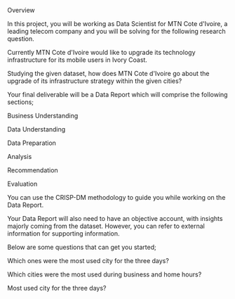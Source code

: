 
Overview

In this project, you will be working as Data Scientist for MTN Cote d'Ivoire, a leading telecom company and you will be solving for the following research question.

Currently MTN Cote d'Ivoire would like to upgrade its technology infrastructure for its mobile users in Ivory Coast. 

Studying the given dataset, how does MTN Cote d'Ivoire go about the upgrade of its infrastructure strategy within the given cities?

Your final deliverable will be a Data Report which will comprise the following sections;

Business Understanding 

Data Understanding 

Data Preparation 

Analysis 

Recommendation 

Evaluation

You can use the CRISP-DM methodology to guide you while working on the Data Report.

Your Data Report will also need to have an objective account, with insights majorly coming from the dataset. However, you can refer to external information for supporting information. 

Below are some questions that can get you started;

Which ones were the most used city for the three days?

Which cities were the most used during business and home hours?

Most used city for the three days?
